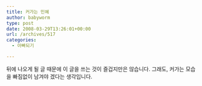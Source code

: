 ```yaml
---
title: 커가는 민혜
author: babyworm
type: post
date: 2008-03-29T13:26:01+00:00
url: /archives/517
categories:
  - 아빠되기

---
```

뒤에 나오게 될 글 때문에 이 글을 쓰는 것이 즐겁지만은 않습니다. 그래도, 커가는 모습을 빠짐없이 남겨야 겠다는 생각입니다.